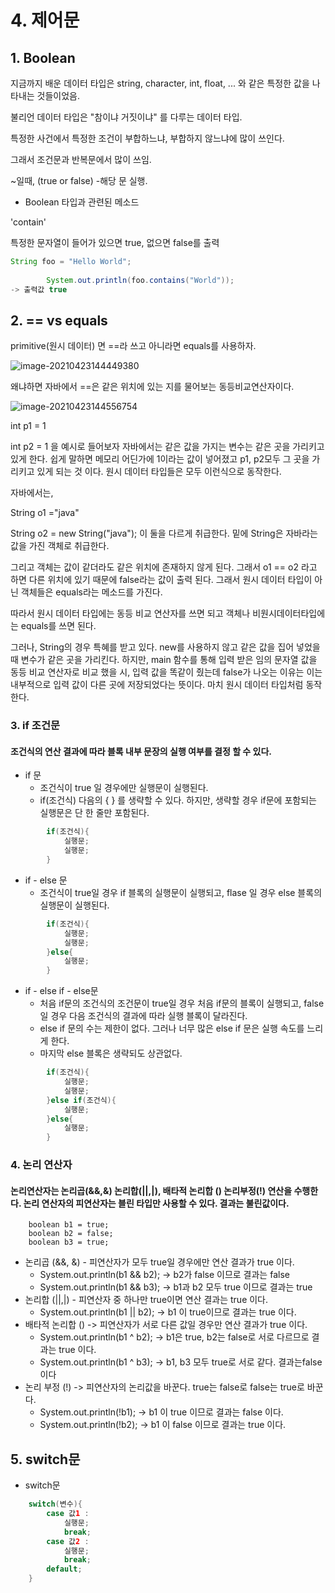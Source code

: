 # 4. 제어문

## 1. Boolean

지금까지 배운 데이터 타입은 string, character, int, float, ... 와 같은 특정한 값을 나타내는 것들이었음.

불리언 데이터 타입은 "참이냐 거짓이냐" 를 다루는 데이터 타입.

특정한 사건에서 특정한 조건이 부합하느냐, 부합하지 않느냐에 많이 쓰인다.

그래서 조건문과 반복문에서 많이 쓰임.

~일때, (true or false) -해당 문 실행.

- Boolean 타입과 관련된 메소드

'contain'

특정한 문자열이 들어가 있으면 true, 없으면 false를 출력

```java
String foo = "Hello World";
		
		System.out.println(foo.contains("World"));
-> 출력값 true
```



## 2. == vs equals

primitive(원시 데이터) 면 ==라 쓰고 아니라면 equals를 사용하자.

![image-20210423144449380](https://user-images.githubusercontent.com/80496345/116241010-6e791600-a79f-11eb-9d4f-4c9ec150d382.png)

왜냐하면 자바에서 ==은 같은 위치에 있는 지를 물어보는 동등비교연산자이다.

![image-20210423144556754](https://user-images.githubusercontent.com/80496345/116241012-6e791600-a79f-11eb-84f2-0899479ba584.png)

int p1 = 1

int p2 = 1 을 예시로 들어보자 자바에서는 같은 값을 가지는 변수는 같은 곳을 가리키고 있게 한다. 쉽게 말하면 메모리 어딘가에 1이라는 값이 넣어졌고 p1, p2모두 그 곳을 가리키고 있게 되는 것 이다. 원시 데이터 타입들은 모두 이런식으로 동작한다.

자바에서는,

String o1 ="java"

String o2 = new String("java"); 이 둘을 다르게 취급한다. 밑에 String은 자바라는 값을 가진 객체로 취급한다.

그리고 객체는 값이 같더라도 같은 위치에 존재하지 않게 된다. 그래서 o1 == o2 라고 하면 다른 위치에 있기 때문에 false라는 값이 출력 된다. 그래서 원시 데이터 타입이 아닌 객체들은 equals라는 메소드를 가진다.

따라서 원시 데이터 타입에는 동등 비교 연산자를 쓰면 되고 객체나 비원시데이터타입에는 equals를 쓰면 된다.

그러나, String의 경우 특혜를 받고 있다. new를 사용하지 않고 같은 값을 집어 넣었을 때 변수가 같은 곳을 가리킨다. 하지만, main 함수를 통해 입력 받은 임의 문자열 값을 동등 비교 연산자로 비교 했을 시, 입력 값을 똑같이 줬는데 false가 나오는 이유는 이는 내부적으로 입력 값이 다른 곳에 저장되었다는 뜻이다. 마치 원시 데이터 타입처럼 동작한다.





### 3. if 조건문

#### 조건식의 연산 결과에 따라 블록 내부 문장의 실행 여부를 결정 할 수 있다.

- if 문
  - 조건식이 true 일 경우에만 실행문이 실행된다.
  - if(조건식) 다음의 { } 를 생략할 수 있다. 하지만, 생략할 경우 if문에 포함되는 실행문은 단 한 줄만 포함된다.

```java
        if(조건식){
            실행문;
            실행문;
        }
```

- if - else 문
  - 조건식이 true일 경우 if 블록의 실행문이 실행되고, flase 일 경우 else 블록의 실행문이 실행된다.

```java
        if(조건식){
            실행문;
            실행문;
        }else{
            실행문;
        }
```

- if - else if - else문
  - 처음 if문의 조건식의 조건문이 true일 경우 처음 if문의 블록이 실행되고, false일 경우 다음 조건식의 결과에 따라 실행 블록이 달라진다.
  - else if 문의 수는 제한이 없다. 그러나 너무 많은 else if 문은 실행 속도를 느리게 한다.
  - 마지막 else 블록은 생략되도 상관없다.

```java
        if(조건식){
            실행문;
            실행문;
        }else if(조건식){
            실행문;
        }else{
            실행문;
        }
```



### 4. 논리 연산자

#### 논리연산자는 논리곱(&&,&) 논리합(||,|), 배타적 논리합 () 논리부정(!) 연산을 수행한다. 논리 연산자의 피연산자는 블린 타입만 사용할 수 있다. 결과는 불린값이다.

```
    boolean b1 = true;
    boolean b2 = false;
    boolean b3 = true;
```

- 논리곱 (&&, &) - 피연산자가 모두 true일 경우에만 연산 결과가 true 이다.
  - System.out.println(b1 && b2); -> b2가 false 이므로 결과는 false
  - System.out.println(b1 && b3); -> b1과 b2 모두 true 이므로 결과는 true
- 논리합 (||,|) - 피연산자 중 하나만 true이면 연산 결과는 true 이다.
  - System.out.println(b1 || b2); -> b1 이 true이므로 결과는 true 이다.
- 배타적 논리합 () -> 피연산자가 서로 다른 값일 경우만 연산 결과가 true 이다.
  - System.out.println(b1 ^ b2); -> b1은 true, b2는 false로 서로 다르므로 결과는 true 이다.
  - System.out.println(b1 ^ b3); -> b1, b3 모두 true로 서로 같다. 결과는false 이다
- 논리 부정 (!) -> 피연산자의 논리값을 바꾼다. true는 false로 false는 true로 바꾼다.
  - System.out.println(!b1); -> b1 이 true 이므로 결과는 false 이다.
  - System.out.println(!b2); -> b1 이 false 이므로 결과는 true 이다.



## 5. switch문

- switch문

```java
    switch(변수){
        case 값1 : 
            실행문; 
            break;
        case 값2 : 
            실행문; 
            break;  
        default;    
    }
```